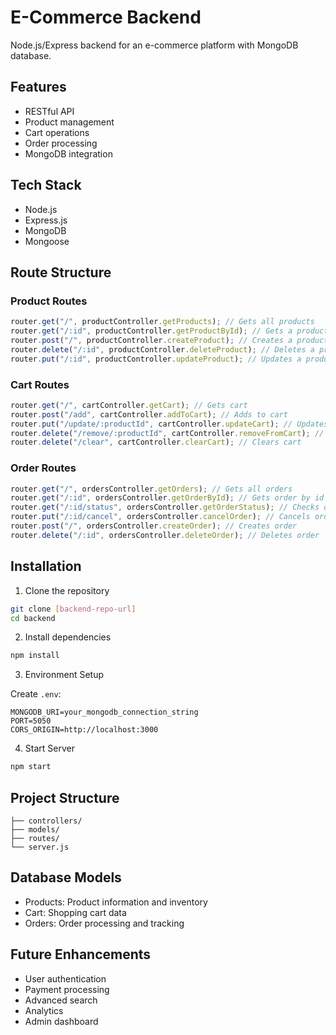 # E-Commerce Backend

Node.js/Express backend for an e-commerce platform with MongoDB database.

## Features

- RESTful API
- Product management
- Cart operations
- Order processing
- MongoDB integration

## Tech Stack

- Node.js
- Express.js
- MongoDB
- Mongoose

## Route Structure

### Product Routes

```javascript
router.get("/", productController.getProducts); // Gets all products
router.get("/:id", productController.getProductById); // Gets a product by its id
router.post("/", productController.createProduct); // Creates a product
router.delete("/:id", productController.deleteProduct); // Deletes a product
router.put("/:id", productController.updateProduct); // Updates a product
```

### Cart Routes

```javascript
router.get("/", cartController.getCart); // Gets cart
router.post("/add", cartController.addToCart); // Adds to cart
router.put("/update/:productId", cartController.updateCart); // Updates cart
router.delete("/remove/:productId", cartController.removeFromCart); // Removes from cart
router.delete("/clear", cartController.clearCart); // Clears cart
```

### Order Routes

```javascript
router.get("/", ordersController.getOrders); // Gets all orders
router.get("/:id", ordersController.getOrderById); // Gets order by id
router.get("/:id/status", ordersController.getOrderStatus); // Checks order status
router.put("/:id/cancel", ordersController.cancelOrder); // Cancels order
router.post("/", ordersController.createOrder); // Creates order
router.delete("/:id", ordersController.deleteOrder); // Deletes order
```

## Installation

1. Clone the repository

```bash
git clone [backend-repo-url]
cd backend
```

2. Install dependencies

```bash
npm install
```

3. Environment Setup

Create `.env`:

```
MONGODB_URI=your_mongodb_connection_string
PORT=5050
CORS_ORIGIN=http://localhost:3000
```

4. Start Server

```bash
npm start
```

## Project Structure

```
├── controllers/
├── models/
├── routes/
└── server.js
```

## Database Models

- Products: Product information and inventory
- Cart: Shopping cart data
- Orders: Order processing and tracking

## Future Enhancements

- User authentication
- Payment processing
- Advanced search
- Analytics
- Admin dashboard

